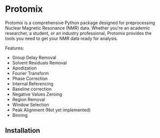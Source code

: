 # Protomix

Protomix is a comprehensive Python package designed for preprocessing Nuclear Magnetic Resonance (NMR) data. Whether you're an academic researcher, a student, or an industry professional, Protomix provides the tools you need to get your NMR data ready for analysis.

Features:

- Group Delay Removal
- Solvent Residuals Removal
- Apodization
- Fourier Transform
- Phase Correction
- Internal Referencing
- Baseline correction
- Negative Values Zeroing
- Region Removal
- Window Selection
- Peak Alignment (Not yet implemented)
- Binning

## Installation